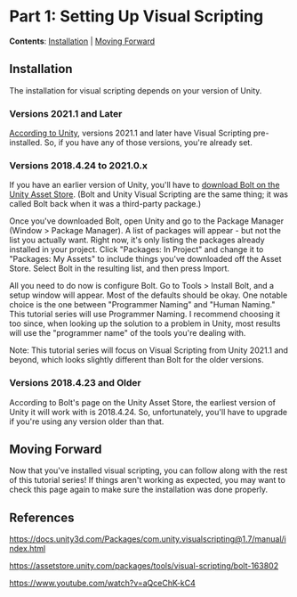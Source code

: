 # Part 1: Setting Up Visual Scripting

**Contents**: [Installation](#installation) | [Moving Forward](#moving-forward)

## Installation

The installation for visual scripting depends on your version of Unity.

### Versions 2021.1 and Later

<a href="https://docs.unity3d.com/Packages/com.unity.visualscripting@1.7/manual/index.html">According to Unity</a>, versions 2021.1 and later have Visual Scripting pre-installed. So, if you have any of those versions, you're already set.

### Versions 2018.4.24 to 2021.0.x

If you have an earlier version of Unity, you'll have to <a href="https://assetstore.unity.com/packages/tools/visual-scripting/bolt-163802"> download Bolt on the Unity Asset Store</a>. (Bolt and Unity Visual Scripting are the same thing; it was called Bolt back when it was a third-party package.)

Once you've downloaded Bolt, open Unity and go to the Package Manager (Window > Package Manager). A list of packages will appear - but not the list you actually want. Right now, it's only listing the packages already installed in your project. Click "Packages: In Project" and change it to "Packages: My Assets" to include things you've downloaded off the Asset Store. Select Bolt in the resulting list, and then press Import.

All you need to do now is configure Bolt. Go to Tools > Install Bolt, and a setup window will appear. Most of the defaults should be okay. One notable choice is the one between "Programmer Naming" and "Human Naming." This tutorial series will use Programmer Naming. I recommend choosing it too since, when looking up the solution to a problem in Unity, most results will use the "programmer name" of the tools you're dealing with.

Note: This tutorial series will focus on Visual Scripting from Unity 2021.1 and beyond, which looks slightly different than Bolt for the older versions.

### Versions 2018.4.23 and Older 
According to Bolt's page on the Unity Asset Store, the earliest version of Unity it will work with is 2018.4.24. So, unfortunately, you'll have to upgrade if you're using any version older than that.

## Moving Forward

Now that you've installed visual scripting, you can follow along with the rest of this tutorial series! If things aren't working as expected, you may want to check this page again to make sure the installation was done properly.

## References

https://docs.unity3d.com/Packages/com.unity.visualscripting@1.7/manual/index.html

https://assetstore.unity.com/packages/tools/visual-scripting/bolt-163802

https://www.youtube.com/watch?v=aQceChK-kC4








